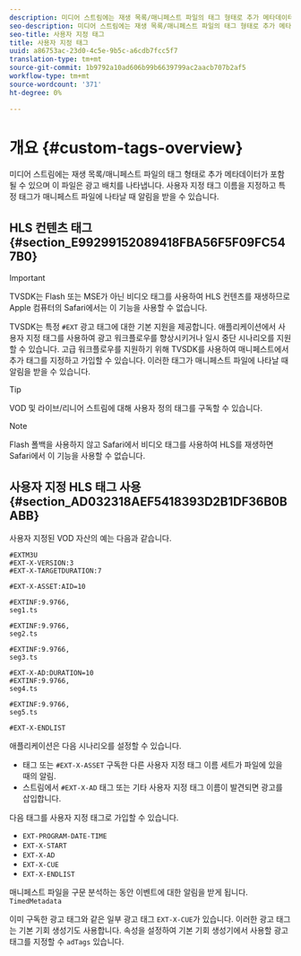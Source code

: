 ```yaml
---
description: 미디어 스트림에는 재생 목록/매니페스트 파일의 태그 형태로 추가 메타데이터가 포함될 수 있으며 이 파일은 광고 배치를 나타냅니다. 사용자 지정 태그 이름을 지정하고 특정 태그가 매니페스트 파일에 나타날 때 알림을 받을 수 있습니다.
seo-description: 미디어 스트림에는 재생 목록/매니페스트 파일의 태그 형태로 추가 메타데이터가 포함될 수 있으며 이 파일은 광고 배치를 나타냅니다. 사용자 지정 태그 이름을 지정하고 특정 태그가 매니페스트 파일에 나타날 때 알림을 받을 수 있습니다.
seo-title: 사용자 지정 태그
title: 사용자 지정 태그
uuid: a86753ac-23d0-4c5e-9b5c-a6cdb7fcc5f7
translation-type: tm+mt
source-git-commit: 1b9792a10ad606b99b6639799ac2aacb707b2af5
workflow-type: tm+mt
source-wordcount: '371'
ht-degree: 0%

---
```



# 개요 {#custom-tags-overview}

미디어 스트림에는 재생 목록/매니페스트 파일의 태그 형태로 추가 메타데이터가 포함될 수 있으며 이 파일은 광고 배치를 나타냅니다. 사용자 지정 태그 이름을 지정하고 특정 태그가 매니페스트 파일에 나타날 때 알림을 받을 수 있습니다.

## HLS 컨텐츠 태그 {#section_E99299152089418FBA56F5F09FC547B0}

>[!IMPORTANT]
>
>TVSDK는 Flash 또는 MSE가 아닌 비디오 태그를 사용하여 HLS 컨텐츠를 재생하므로 Apple 컴퓨터의 Safari에서는 이 기능을 사용할 수 없습니다.

TVSDK는 특정 `#EXT` 광고 태그에 대한 기본 지원을 제공합니다. 애플리케이션에서 사용자 지정 태그를 사용하여 광고 워크플로우를 향상시키거나 일시 중단 시나리오를 지원할 수 있습니다. 고급 워크플로우를 지원하기 위해 TVSDK를 사용하여 매니페스트에서 추가 태그를 지정하고 가입할 수 있습니다. 이러한 태그가 매니페스트 파일에 나타날 때 알림을 받을 수 있습니다.

>[!TIP]
>
>VOD 및 라이브/리니어 스트림에 대해 사용자 정의 태그를 구독할 수 있습니다.

>[!NOTE]
>
>Flash 폴백을 사용하지 않고 Safari에서 비디오 태그를 사용하여 HLS를 재생하면 Safari에서 이 기능을 사용할 수 없습니다.

## 사용자 지정 HLS 태그 사용 {#section_AD032318AEF5418393D2B1DF36B0BABB}

사용자 지정된 VOD 자산의 예는 다음과 같습니다.

```
#EXTM3U
#EXT-X-VERSION:3
#EXT-X-TARGETDURATION:7
 
#EXT-X-ASSET:AID=10
 
#EXTINF:9.9766,
seg1.ts
 
#EXTINF:9.9766,
seg2.ts
 
#EXTINF:9.9766,
seg3.ts
 
#EXT-X-AD:DURATION=10
#EXTINF:9.9766,
seg4.ts
 
#EXTINF:9.9766,
seg5.ts
 
#EXT-X-ENDLIST
```

애플리케이션은 다음 시나리오를 설정할 수 있습니다.

* 태그 또는 `#EXT-X-ASSET` 구독한 다른 사용자 지정 태그 이름 세트가 파일에 있을 때의 알림.
* 스트림에서 `#EXT-X-AD` 태그 또는 기타 사용자 지정 태그 이름이 발견되면 광고를 삽입합니다.

다음 태그를 사용자 지정 태그로 가입할 수 있습니다.

* `EXT-PROGRAM-DATE-TIME`
* `EXT-X-START`
* `EXT-X-AD`
* `EXT-X-CUE`
* `EXT-X-ENDLIST`

매니페스트 파일을 구문 분석하는 동안 이벤트에 대한 알림을 받게 됩니다. `TimedMetadata`

이미 구독한 광고 태그와 같은 일부 광고 태그 `EXT-X-CUE`가 있습니다. 이러한 광고 태그는 기본 기회 생성기도 사용합니다. 속성을 설정하여 기본 기회 생성기에서 사용할 광고 태그를 지정할 수 `adTags` 있습니다.
